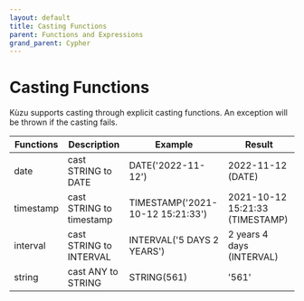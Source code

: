 ```yaml
---
layout: default
title: Casting Functions
parent: Functions and Expressions 
grand_parent: Cypher
---
```


# Casting Functions

Kùzu supports casting  through explicit casting functions. An exception will be thrown if the casting fails.

| Functions | Description | Example | Result |
| ----------- | ----------- |  ----------- |  ----------- |
| date | cast STRING to DATE | DATE('2022-11-12') | 2022-11-12 (DATE) | 
| timestamp | cast STRING to timestamp | TIMESTAMP('2021-10-12 15:21:33') | 2021-10-12 15:21:33 (TIMESTAMP) |
| interval | cast STRING to INTERVAL | INTERVAL('5 DAYS 2 YEARS') | 2 years 4 days (INTERVAL) |
| string | cast ANY to STRING | STRING(561) | '561' |
